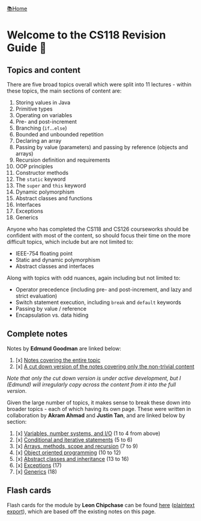 <flex style="display:flex; justify-content:space-between;">
<a href="../index.html">📚Home</a>
</flex>

# Welcome to the CS118 Revision Guide 📖

## Topics and content

There are five broad topics overall which were split into 11 lectures - within these topics, the main sections of content are:

1. Storing values in Java
2. Primitive types
3. Operating on variables
4. Pre- and post-increment
5. Branching (`if`...`else`)
6. Bounded and unbounded repetition
7. Declaring an array
8. Passing by value (parameters) and passing by reference (objects and arrays)
9. Recursion definition and requirements
10. OOP principles
11. Constructor methods
12. The `static` keyword
13. The `super` and `this` keyword
14. Dynamic polymorphism
15. Abstract classes and functions
16. Interfaces
17. Exceptions
18. Generics

Anyone who has completed the CS118 and CS126 courseworks should be confident with most of the content, so should focus their time on the more difficult topics, which include but are not limited to:
 - IEEE-754 floating point
 - Static and dynamic polymorphism
 - Abstract classes and interfaces

Along with topics with odd nuances, again including but not limited to:
 - Operator precedence (including pre- and post-increment, and lazy and strict evaluation)
 - Switch statement execution, including `break` and `default` keywords
 - Passing by value / reference
 - Encapsulation vs. data hiding



## Complete notes

Notes by **Edmund Goodman** are linked below:

1. [x] [Notes covering the entire topic](./combined.html)
2. [x] [A cut down version of the notes covering only the non-trivial content](cribSheet.html)

*Note that only the cut down version is under active development, but I (Edmund) will irregularly copy across the content from it into the full version*.



Given the large number of topics, it makes sense to break these down into broader topics - each of which having its own page. These were written in collaboration by **Akram Ahmad** and **Justin Tan**, and are linked below by section:

1. [x] [Variables, number systems, and I/O](part1.md) (1 to 4 from above)
2. [x] [Conditional and iterative statements](part2.md) (5 to 6)
3. [x] [Arrays, methods, scope and recursion](part3.md) (7 to 9)
4. [x] [Object oriented programming](part4.md) (10 to 12)
5. [x] [Abstract classes and inheritance](part5.md) (13 to 16)
6. [x] [Exceptions](part6.md) (17)
7. [x] [Generics](part7.md) (18)



## Flash cards

Flash cards for the module by **Leon Chipchase** can be found [here](https://quizlet.com/_9qa4vn?x=1jqt&i=18al03) ([plaintext export](../media/exportedQuizlet118.txt)), which are based off the existing notes on this page.

